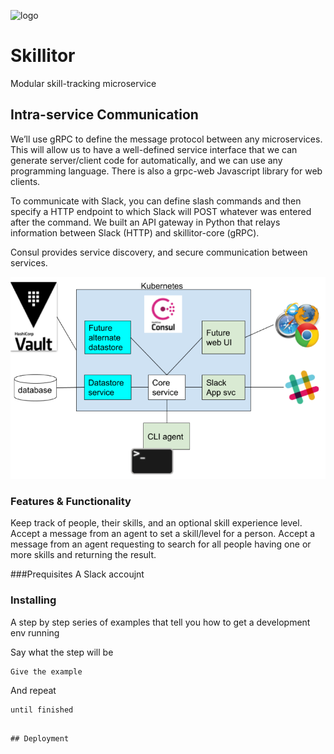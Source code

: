 ![logo](skillitor_250x250.png)

# Skillitor
Modular skill-tracking microservice

## Intra-service Communication


We’ll use gRPC to define the message protocol between any microservices. This will allow us to have a well-defined service interface that we can generate server/client code for automatically, and we can use any programming language. There is also a grpc-web Javascript library for web clients.

To communicate with Slack, you can define slash commands and then specify a HTTP endpoint to which Slack will POST whatever was entered after the command. We built an API gateway in Python that relays information between Slack (HTTP) and skillitor-core (gRPC).

Consul provides service discovery, and secure communication between services.

![diagram](hackathon.png)

### Features & Functionality
Keep track of people, their skills, and an optional skill experience level.
Accept a message from an agent to set a skill/level for a person.
Accept a message from an agent requesting to search for all people having one or more skills and returning the result.

###Prequisites
A Slack accoujnt

### Installing

A step by step series of examples that tell you how to get a development env running

Say what the step will be

```
Give the example
```

And repeat

```
until finished
```

```

## Deployment

